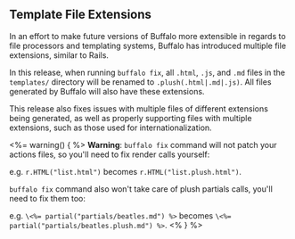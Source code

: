 ## Template File Extensions

In an effort to make future versions of Buffalo more extensible in regards to file processors and templating systems, Buffalo has introduced multiple file extensions, similar to Rails.

In this release, when running `buffalo fix`, all `.html`, `.js`, and `.md` files in the `templates/` directory will be renamed to `.plush(.html|.md|.js)`. All files generated by Buffalo will also have these extensions.

This release also fixes issues with multiple files of different extensions being generated, as well as properly supporting files with multiple extensions, such as those used for internationalization.

<%= warning() { %>
**Warning**: `buffalo fix` command will not patch your actions files, so you'll need to fix render calls yourself:

e.g. `r.HTML("list.html")` becomes `r.HTML("list.plush.html")`.

`buffalo fix` command also won't take care of plush partials calls, you'll need to fix them too:

e.g. `\<%= partial("partials/beatles.md") %>` becomes `\<%= partial("partials/beatles.plush.md") %>`.
<% } %>